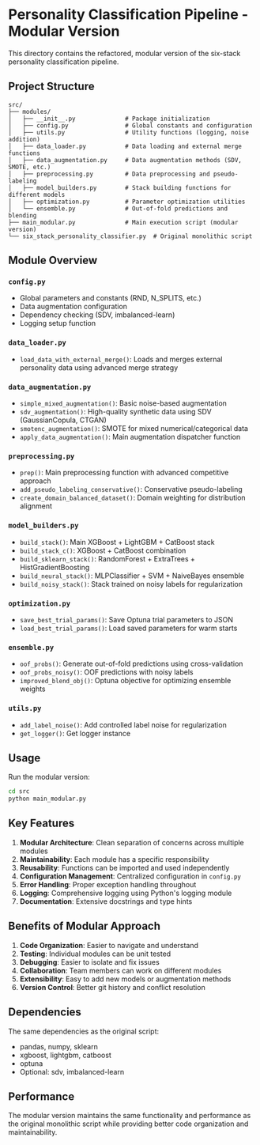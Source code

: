 # Personality Classification Pipeline - Modular Version

This directory contains the refactored, modular version of the six-stack personality classification pipeline.

## Project Structure

```
src/
├── modules/
│   ├── __init__.py              # Package initialization
│   ├── config.py                # Global constants and configuration
│   ├── utils.py                 # Utility functions (logging, noise addition)
│   ├── data_loader.py           # Data loading and external merge functions
│   ├── data_augmentation.py     # Data augmentation methods (SDV, SMOTE, etc.)
│   ├── preprocessing.py         # Data preprocessing and pseudo-labeling
│   ├── model_builders.py        # Stack building functions for different models
│   ├── optimization.py          # Parameter optimization utilities
│   └── ensemble.py              # Out-of-fold predictions and blending
├── main_modular.py              # Main execution script (modular version)
└── six_stack_personality_classifier.py  # Original monolithic script
```

## Module Overview

### `config.py`

- Global parameters and constants (RND, N_SPLITS, etc.)
- Data augmentation configuration
- Dependency checking (SDV, imbalanced-learn)
- Logging setup function

### `data_loader.py`

- `load_data_with_external_merge()`: Loads and merges external personality data using advanced merge strategy

### `data_augmentation.py`

- `simple_mixed_augmentation()`: Basic noise-based augmentation
- `sdv_augmentation()`: High-quality synthetic data using SDV (GaussianCopula, CTGAN)
- `smotenc_augmentation()`: SMOTE for mixed numerical/categorical data
- `apply_data_augmentation()`: Main augmentation dispatcher function

### `preprocessing.py`

- `prep()`: Main preprocessing function with advanced competitive approach
- `add_pseudo_labeling_conservative()`: Conservative pseudo-labeling
- `create_domain_balanced_dataset()`: Domain weighting for distribution alignment

### `model_builders.py`

- `build_stack()`: Main XGBoost + LightGBM + CatBoost stack
- `build_stack_c()`: XGBoost + CatBoost combination
- `build_sklearn_stack()`: RandomForest + ExtraTrees + HistGradientBoosting
- `build_neural_stack()`: MLPClassifier + SVM + NaiveBayes ensemble
- `build_noisy_stack()`: Stack trained on noisy labels for regularization

### `optimization.py`

- `save_best_trial_params()`: Save Optuna trial parameters to JSON
- `load_best_trial_params()`: Load saved parameters for warm starts

### `ensemble.py`

- `oof_probs()`: Generate out-of-fold predictions using cross-validation
- `oof_probs_noisy()`: OOF predictions with noisy labels
- `improved_blend_obj()`: Optuna objective for optimizing ensemble weights

### `utils.py`

- `add_label_noise()`: Add controlled label noise for regularization
- `get_logger()`: Get logger instance

## Usage

Run the modular version:

```bash
cd src
python main_modular.py
```

## Key Features

1. **Modular Architecture**: Clean separation of concerns across multiple modules
2. **Maintainability**: Each module has a specific responsibility
3. **Reusability**: Functions can be imported and used independently
4. **Configuration Management**: Centralized configuration in `config.py`
5. **Error Handling**: Proper exception handling throughout
6. **Logging**: Comprehensive logging using Python's logging module
7. **Documentation**: Extensive docstrings and type hints

## Benefits of Modular Approach

1. **Code Organization**: Easier to navigate and understand
2. **Testing**: Individual modules can be unit tested
3. **Debugging**: Easier to isolate and fix issues
4. **Collaboration**: Team members can work on different modules
5. **Extensibility**: Easy to add new models or augmentation methods
6. **Version Control**: Better git history and conflict resolution

## Dependencies

The same dependencies as the original script:

- pandas, numpy, sklearn
- xgboost, lightgbm, catboost
- optuna
- Optional: sdv, imbalanced-learn

## Performance

The modular version maintains the same functionality and performance as the original monolithic script while providing better code organization and maintainability.
